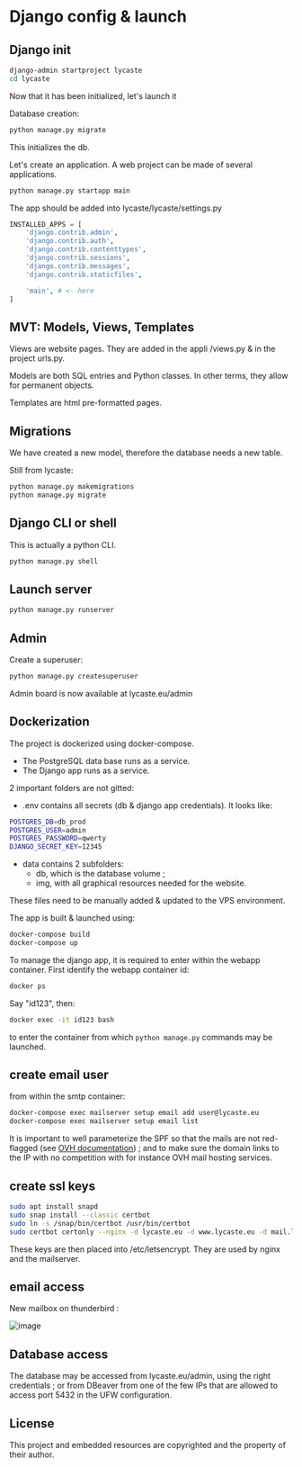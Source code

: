 # Django config & launch

## Django init

```sh
django-admin startproject lycaste
cd lycaste
```
Now that it has been initialized, let's launch it

Database creation:

```sh
python manage.py migrate
```

This initializes the db. 

Let's create an application. A web project can be made of several applications.

```sh
python manage.py startapp main
```

The app should be added into lycaste/lycaste/settings.py

```py
INSTALLED_APPS = [
    'django.contrib.admin',
    'django.contrib.auth',
    'django.contrib.contenttypes',
    'django.contrib.sessions',
    'django.contrib.messages',
    'django.contrib.staticfiles',

    'main', # <- here
]
```

## MVT: Models, Views, Templates

Views are website pages. They are added in the appli /views.py & in the project urls.py.

Models are both SQL entries and Python classes. In other terms, they allow for permanent objects.

Templates are html pre-formatted pages.

## Migrations

We have created a new model, therefore the database needs a new table.

Still from lycaste:

```sh
python manage.py makemigrations
python manage.py migrate
```
## Django CLI or shell

This is actually a python CLI.

```sh
python manage.py shell
```

## Launch server

```sh
python manage.py runserver
```

## Admin

Create a superuser:

```sh
python manage.py createsuperuser
```

Admin board is now available at lycaste.eu/admin

## Dockerization

The project is dockerized using docker-compose.

- The PostgreSQL data base runs as a service.
- The Django app runs as a service.

2 important folders are not gitted:

- .env contains all secrets (db & django app credentials). It looks like:

```sh
POSTGRES_DB=db_prod
POSTGRES_USER=admin
POSTGRES_PASSWORD=qwerty
DJANGO_SECRET_KEY=12345
```

- data contains 2 subfolders:
    - db, which is the database volume ;
    - img, with all graphical resources needed for the website.

These files need to be manually added & updated to the VPS environment.

The app is built & launched using:

```sh
docker-compose build
docker-compose up
```

To manage the django app, it is required to enter within the webapp container. First identify the webapp container id:

```sh
docker ps
```

Say "id123", then:

```sh
docker exec -it id123 bash
```

to enter the container from which `python manage.py` commands may be launched.

## create email user

from within the smtp container:

```sh
docker-compose exec mailserver setup email add user@lycaste.eu
docker-compose exec mailserver setup email list
```

It is important to well parameterize the SPF so that the mails are not red-flagged (see [OVH documentation](https://help.ovhcloud.com/csm/fr-dns-spf-record?id=kb_article_view&sysparm_article=KB0051712)) ; and to make sure the domain links to the IP with no competition with for instance OVH mail hosting services.

## create ssl keys

```sh
sudo apt install snapd
sudo snap install --classic certbot
sudo ln -s /snap/bin/certbot /usr/bin/certbot
sudo certbot certonly --nginx -d lycaste.eu -d www.lycaste.eu -d mail.lycaste.eu
```

These keys are then placed into /etc/letsencrypt. They are used by nginx and the mailserver.

## email access

New mailbox on thunderbird :

![image](https://github.com/user-attachments/assets/b1b00727-ffe9-4986-a4cb-ccdd5a1f7537)

## Database access

The database may be accessed from lycaste.eu/admin, using the right credentials ; or from DBeaver from one of the few IPs that are allowed to access port 5432 in the UFW configuration.

## License

This project and embedded resources are copyrighted and the property of their author.

